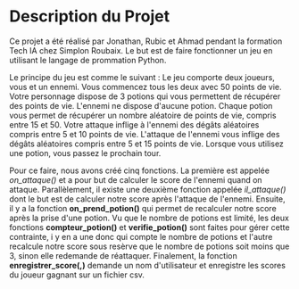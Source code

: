 # Description du Projet

Ce projet a été réalisé par Jonathan, Rubic et Ahmad pendant la formation Tech IA chez Simplon Roubaix. Le but est de faire fonctionner un jeu en utilisant le langage de prommation Python. 

Le principe du jeu est comme le suivant : Le jeu comporte deux joueurs, vous et un ennemi. Vous commencez tous les deux avec 50 points de vie. Votre personnage dispose de 3 potions qui vous permettent de récupérer des points de vie. L'ennemi ne dispose d'aucune potion. Chaque potion vous permet de récupérer un nombre aléatoire de points de vie, compris entre 15 et 50. Votre attaque inflige à l'ennemi des dégâts aléatoires compris entre 5 et 10 points de vie. L'attaque de l'ennemi vous inflige des dégâts aléatoires compris entre 5 et 15 points de vie. Lorsque vous utilisez une potion, vous passez le prochain tour.

Pour ce faire, nous avons créé cinq fonctions. La première est appelée *on_attaque()* et a pour but de calculer le score de l'ennemi quand on attaque. Parallèlement, il existe une deuxième fonction appelée *il_attaque()* dont le but est de calculer notre score après l'attaque de l'ennemi. Ensuite, il y a la fonction **on_prend_potion()** qui permet de recalculer notre score après la prise d'une potion. Vu que le nombre de potions est limité, les deux fonctions **compteur_potion()** et **verifie_potion()** sont faites pour gérer cette contrainte, i y en a une donc qui compte le nombre de potions et l'autre recalcule notre score sous resèrve que le nombre de potions soit moins que 3, sinon elle redemande de réattaquer. Finalement, la fonction **enregistrer_score(,)** demande un nom d'utilisateur et enregistre les scores du joueur gagnant sur un fichier csv. 




